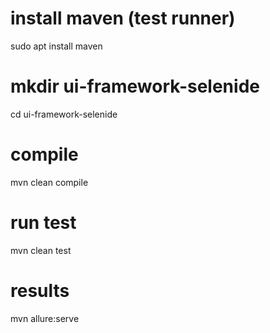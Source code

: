 # install maven (test runner)
sudo apt install maven

# mkdir ui-framework-selenide
cd ui-framework-selenide

# compile
mvn clean compile

# run test
mvn clean test

# results
mvn allure:serve 
